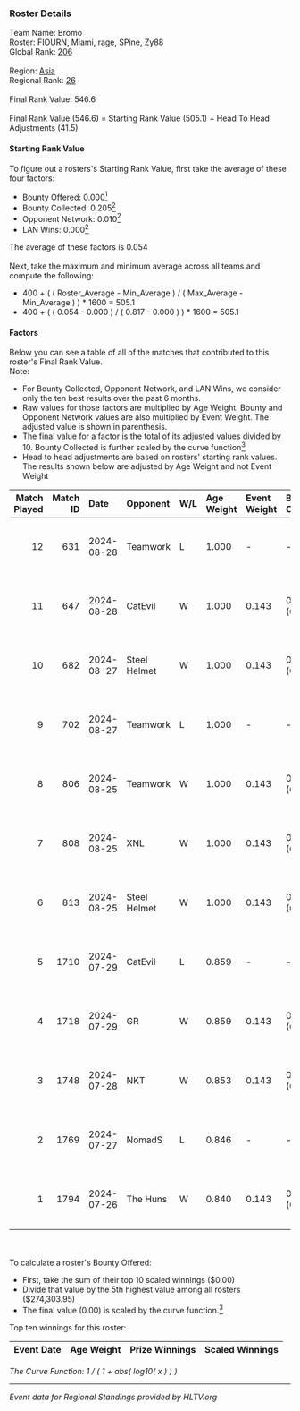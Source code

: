 ### Roster Details<br />
Team Name: Bromo<br />
Roster: FIOURN, Miami, rage, SPine, Zy88<br />
Global Rank: [206](../../standings_global_2024_09_18.md)<br />
<br />
Region: [Asia]( ../../standings_asia_2024_09_18.md)<br />
Regional Rank: [26]( ../../standings_asia_2024_09_18.md)<br />
<br />
Final Rank Value:  546.6<br />
<br />
Final Rank Value (546.6) = Starting Rank Value (505.1) + Head To Head Adjustments (41.5)<br />

#### Starting Rank Value<br />
To figure out a rosters's Starting Rank Value, first take the average of these four factors:<br />
- Bounty Offered: 0.000[<sup>1</sup>](#table2)
- Bounty Collected: 0.205[<sup>2</sup>](#table1)
- Opponent Network: 0.010[<sup>2</sup>](#table1)
- LAN Wins: 0.000[<sup>2</sup>](#table1)

The average of these factors is 0.054<br />
<br />
Next, take the maximum and minimum average across all teams and compute the following:<br />
- 400 + ( ( Roster_Average - Min_Average ) / ( Max_Average - Min_Average ) ) * 1600 = 505.1
- 400 + ( ( 0.054 - 0.000 ) / ( 0.817 - 0.000 ) ) * 1600 = 505.1


#### Factors<br />
Below you can see a table of all of the matches that contributed to this roster's Final Rank Value.<br />
Note:<br />

- For Bounty Collected, Opponent Network, and LAN Wins, we consider only the ten best results over the past 6 months.
- Raw values for those factors are multiplied by Age Weight. Bounty and Opponent Network values are also multiplied by Event Weight. The adjusted value is shown in parenthesis.
- The final value for a factor is the total of its adjusted values divided by 10. Bounty Collected is further scaled by the curve function[<sup>3</sup>](#curveFunction)
- Head to head adjustments are based on rosters' starting rank values. The results shown below are adjusted by Age Weight and not Event Weight
<span id="table1"></span><br />


| Match Played | Match ID | Date       | Opponent     | W/L | Age Weight | Event Weight | Bounty Collected | Opponent Network | LAN Wins  | H2H Adj. | Roster                           |
| -: | -: | :- | :- | :- | :- | :- | :- | :- | :- | -: | :- |
|           12 |      631 | 2024-08-28 | Teamwork     | L   | 1.000      | -            | -                | -                | -         |   -19.67 | FIOURN, Miami, rage, SPine, Zy88 |
|           11 |      647 | 2024-08-28 | CatEvil      | W   | 1.000      | 0.143        | 0.000 (0.000)    | 0.223 (0.032)    | 0 (0.000) |    18.28 | FIOURN, Miami, rage, SPine, Zy88 |
|           10 |      682 | 2024-08-27 | Steel Helmet | W   | 1.000      | 0.143        | 0.002 (0.000)    | 0.038 (0.005)    | 0 (0.000) |    13.85 | FIOURN, Miami, rage, SPine, Zy88 |
|            9 |      702 | 2024-08-27 | Teamwork     | L   | 1.000      | -            | -                | -                | -         |   -20.49 | FIOURN, Miami, rage, SPine, Zy88 |
|            8 |      806 | 2024-08-25 | Teamwork     | W   | 1.000      | 0.143        | 0.000 (0.000)    | 0.151 (0.022)    | 0 (0.000) |    10.63 | FIOURN, Miami, rage, SPine, Zy88 |
|            7 |      808 | 2024-08-25 | XNL          | W   | 1.000      | 0.143        | 0.000 (0.000)    | 0.076 (0.011)    | 0 (0.000) |    10.31 | FIOURN, Miami, rage, SPine, Zy88 |
|            6 |      813 | 2024-08-25 | Steel Helmet | W   | 1.000      | 0.143        | 0.002 (0.000)    | 0.038 (0.005)    | 0 (0.000) |    14.72 | FIOURN, Miami, rage, SPine, Zy88 |
|            5 |     1710 | 2024-07-29 | CatEvil      | L   | 0.859      | -            | -                | -                | -         |    -9.80 | FIOURN, Miami, rage, SPine, Zy88 |
|            4 |     1718 | 2024-07-29 | GR           | W   | 0.859      | 0.143        | 0.006 (0.001)    | 0.165 (0.020)    | 0 (0.000) |    18.07 | FIOURN, Miami, rage, SPine, Zy88 |
|            3 |     1748 | 2024-07-28 | NKT          | W   | 0.853      | 0.143        | 0.000 (0.000)    | 0.000 (0.000)    | 0 (0.000) |     9.44 | FIOURN, Miami, rage, SPine, Zy88 |
|            2 |     1769 | 2024-07-27 | NomadS       | L   | 0.846      | -            | -                | -                | -         |   -12.85 | FIOURN, Miami, rage, SPine, Zy88 |
|            1 |     1794 | 2024-07-26 | The Huns     | W   | 0.840      | 0.143        | 0.000 (0.000)    | 0.000 (0.000)    | 0 (0.000) |     8.99 | FIOURN, Miami, rage, SPine, Zy88 |

<br />
<span id="table2"></span><br />
To calculate a roster's Bounty Offered:<br />

- First, take the sum of their top 10 scaled winnings ($0.00)
- Divide that value by the 5th highest value among all rosters ($274,303.95)
- The final value (0.00) is scaled by the curve function.[<sup>3</sup>](#curveFunction)

Top ten winnings for this roster:<br />

| Event Date | Age Weight | Prize Winnings | Scaled Winnings |
| :- | -: | :- | :- |


<span id="curveFunction"></span>_The Curve Function: 1 / ( 1 + abs( log10( x ) ) )_<br />

---
_Event data for Regional Standings provided by HLTV.org_<br />
